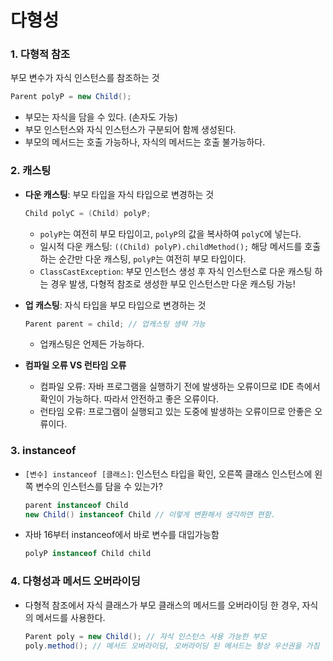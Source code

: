 # 다형성

### 1. 다형적 참조
부모 변수가 자식 인스턴스를 참조하는 것
```java
Parent polyP = new Child();
```
- 부모는 자식을 담을 수 있다. (손자도 가능)
- 부모 인스턴스와 자식 인스턴스가 구분되어 함께 생성된다.
- 부모의 메서드는 호출 가능하나, 자식의 메서드는 호출 불가능하다.

### 2. 캐스팅
- **다운 캐스팅**: 부모 타입을 자식 타입으로 변경하는 것
  
  ```java
  Child polyC = (Child) polyP;
  ```
  
  - `polyP`는 여전히 부모 타입이고, `polyP`의 값을 복사하여 `polyC`에 넣는다.
  - 일시적 다운 캐스팅: `((Child) polyP).childMethod();` 해당 메서드를 호출하는 순간만 다운 캐스팅, `polyP`는 여전히 부모 타입이다.
  - `ClassCastException`: 부모 인스턴스 생성 후 자식 인스턴스로 다운 캐스팅 하는 경우 발생, 다형적 참조로 생성한 부모 인스턴스만 다운 캐스팅 가능!
- **업 캐스팅**: 자식 타입을 부모 타입으로 변경하는 것
  
  ```java
  Parent parent = child; // 업캐스팅 생략 가능
  ```
  
  - 업캐스팅은 언제든 가능하다.
 
- **컴파일 오류 VS 런타임 오류**
  - 컴파일 오류: 자바 프로그램을 실행하기 전에 발생하는 오류이므로 IDE 측에서 확인이 가능하다. 따라서 안전하고 좋은 오류이다.
  - 런타임 오류: 프로그램이 실행되고 있는 도중에 발생하는 오류이므로 안좋은 오류이다.

### 3. instanceof
- `[변수] instanceof [클래스]`: 인스턴스 타입을 확인, 오른쪽 클래스 인스턴스에 왼쪽 변수의 인스턴스를 담을 수 있는가?
  
  ```java
  parent instanceof Child
  new Child() instanceof Child // 이렇게 변환해서 생각하면 편함.
  ```
  
- 자바 16부터 instanceof에서 바로 변수를 대입가능함
  
  ```java
  polyP instanceof Child child
  ```

### 4. 다형성과 메서드 오버라이딩
- 다형적 참조에서 자식 클래스가 부모 클래스의 메서드를 오버라이딩 한 경우, 자식의 메서드를 사용한다.

  ```java
  Parent poly = new Child(); // 자식 인스턴스 사용 가능한 부모 
  poly.method(); // 메서드 오버라이딩, 오버라이딩 된 메서드는 항상 우선권을 가짐
  ```
